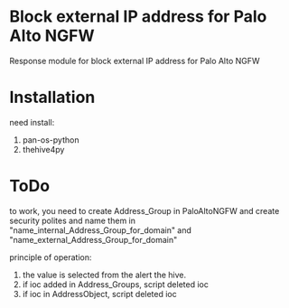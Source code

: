 # Block external IP address for Palo Alto NGFW

Response module for block external IP address for Palo Alto NGFW

# Installation

need install:
1. pan-os-python
2. thehive4py

# ToDo

to work, you need to create Address_Group in PaloAltoNGFW and create security polites and name them in  "name_internal_Address_Group_for_domain" and "name_external_Address_Group_for_domain"

principle of operation:
1. the value is selected from the alert the hive.
2. if ioc added in Address_Groups, script deleted ioc
3. if ioc in AddressObject, script deleted ioc